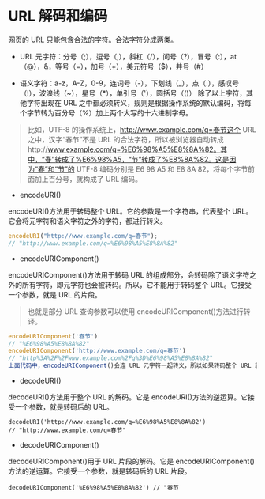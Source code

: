 # URL 解码和编码

网页的 URL 只能包含合法的字符。合法字符分成两类。

- URL 元字符：分号（;），逗号（,），斜杠（/），问号（?），冒号（:），at（@），&，等号（=），加号（+），美元符号（\$），井号（#）

- 语义字符：a-z，A-Z，0-9，连词号（-），下划线（\_），点（.），感叹号（!），波浪线（~），星号（\*），单引号（'），圆括号（()）
  除了以上字符，其他字符出现在 URL 之中都必须转义，规则是根据操作系统的默认编码，将每个字节转为百分号（%）加上两个大写的十六进制字母。

> 比如，UTF-8 的操作系统上，http://www.example.com/q=春节这个 URL 之中，汉字“春节”不是 URL 的合法字符，所以被浏览器自动转成http://www.example.com/q=%E6%98%A5%E8%8A%82。其中，“春”转成了%E6%98%A5，“节”转成了%E8%8A%82。这是因为“春”和“节”的 UTF-8 编码分别是 E6 98 A5 和 E8 8A 82，将每个字节前面加上百分号，就构成了 URL 编码。

- encodeURI()

encodeURI()方法用于转码整个 URL。它的参数是一个字符串，代表整个 URL。它会将元字符和语义字符之外的字符，都进行转义。

```js
encodeURI("http://www.example.com/q=春节");
// "http://www.example.com/q=%E6%98%A5%E8%8A%82"
```

- encodeURIComponent()

encodeURIComponent()方法用于转码 URL 的组成部分，会转码除了语义字符之外的所有字符，即元字符也会被转码。所以，它不能用于转码整个 URL。它接受一个参数，就是 URL 的片段。

> 也就是部分 URL 查询参数可以使用 encodeURIComponent()方法进行转译。

```js
encodeURIComponent('春节')
// "%E6%98%A5%E8%8A%82"
encodeURIComponent('http://www.example.com/q=春节')
// "http%3A%2F%2Fwww.example.com%2Fq%3D%E6%98%A5%E8%8A%82"
上面代码中，encodeURIComponent()会连 URL 元字符一起转义，所以如果转码整个 URL 就会出错。
```

- decodeURI()

decodeURI()方法用于整个 URL 的解码。它是 encodeURI()方法的逆运算。它接受一个参数，就是转码后的 URL。

```
decodeURI('http://www.example.com/q=%E6%98%A5%E8%8A%82')
// "http://www.example.com/q=春节"
```

- decodeURIComponent()

decodeURIComponent()用于 URL 片段的解码。它是 encodeURIComponent()方法的逆运算。它接受一个参数，就是转码后的 URL 片段。

```
decodeURIComponent('%E6%98%A5%E8%8A%82') // "春节
```
